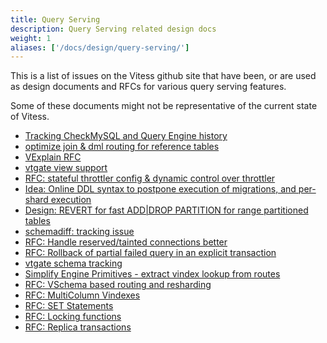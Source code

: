 ```yaml
---
title: Query Serving
description: Query Serving related design docs
weight: 1
aliases: ['/docs/design/query-serving/']
---
```


This is a list of issues on the Vitess github site that have been, or are used as design documents and RFCs for various query serving features.

Some of these documents might not be representative of the current state of Vitess.

- [Tracking CheckMySQL and Query Engine history](https://github.com/vitessio/vitess/issues/11885)
- [optimize join & dml routing for reference tables](https://github.com/vitessio/vitess/issues/11864)
- [VExplain RFC](https://github.com/vitessio/vitess/issues/11621)
- [vtgate view support](https://github.com/vitessio/vitess/issues/11559)
- [RFC: stateful throttler config & dynamic control over throttler](https://github.com/vitessio/vitess/issues/11316)
- [Idea: Online DDL syntax to postpone execution of migrations, and per-shard execution](https://github.com/vitessio/vitess/issues/10899)
- [Design: REVERT for fast ADD|DROP PARTITION for range partitioned tables](https://github.com/vitessio/vitess/issues/10317)
- [schemadiff: tracking issue](https://github.com/vitessio/vitess/issues/10203)
- [RFC: Handle reserved/tainted connections better](https://github.com/vitessio/vitess/issues/9706)
- [RFC: Rollback of partial failed query in an explicit transaction](https://github.com/vitessio/vitess/issues/9266)
- [vtgate schema tracking](https://github.com/vitessio/vitess/issues/7995) 
- [Simplify Engine Primitives - extract vindex lookup from routes](https://github.com/vitessio/vitess/issues/7799)
- [RFC: VSchema based routing and resharding](https://github.com/vitessio/vitess/issues/4790)
- [RFC: MultiColumn Vindexes](https://github.com/vitessio/vitess/issues/3481)
- [RFC: SET Statements](https://github.com/vitessio/vitess/issues/6107)
- [RFC: Locking functions](https://github.com/vitessio/vitess/issues/6367)
- [RFC: Replica transactions](https://github.com/vitessio/vitess/issues/6166)
